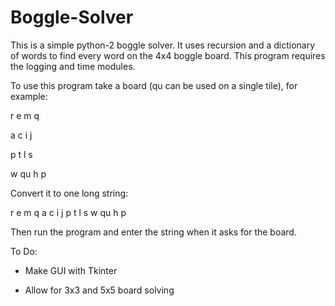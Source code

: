 # Boggle-Solver
This is a simple python-2 boggle solver. It uses recursion and a dictionary of words to find every word on the 4x4 boggle board.
This program requires the logging and time modules.

To use this program take a board (qu can be used on a single tile), for example:

r e m q

a c i j

p t l s

w qu h p

Convert it to one long string:

r e m q a c i j p t l s w qu h p

Then run the program and enter the string when it asks for the board.

To Do:

 - Make GUI with Tkinter

 - Allow for 3x3 and 5x5 board solving
